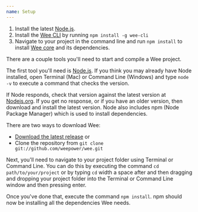 ```yaml
---
name: Setup
---
```


1. Install the latest [Node.js](http://nodejs.org).
2. Install the [Wee CLI](https://github.com/weepower/wee-cli) by running `npm install -g wee-cli`
3. Navigate to your project in the command line and run `npm install` to install [Wee core](https://github.com/weepower/wee-core) and its dependencies.

There are a couple tools you'll need to start and compile a Wee project.

The first tool you'll need is [Node.js](http://www.nodejs.org/).  If you think you may already have Node installed, open Terminal (Mac) or Command Line (Windows) and type `node -v` to execute a command that checks the version.

If Node responds, check that version against the latest version at [Nodejs.org](http://www.nodejs.org/).  If you get no response, or if you have an older version, then download and install the latest version.  Node also includes npm (Node Package Manager) which is used to install dependencies.

There are two ways to download Wee:
* [Download the latest release](https://github.com/weepower/wee/archive/master.zip) or
* Clone the repository from `git clone git://github.com/weepower/wee.git`

Next, you'll need to navigate to your project folder using Terminal or Command Line. You can do this by executing the command `cd path/to/your/project` or by typing `cd` width a space after and then dragging and dropping your project folder into the Terminal or Command Line window and then pressing enter. 

Once you've done that, execute the command `npm install`. npm should now be installing all the dependencies Wee needs.